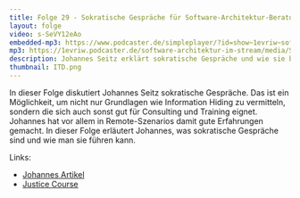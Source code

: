 ```yaml
---
title: Folge 29 - Sokratische Gespräche für Software-Architektur-Beratung und -Training mit Johannes Seitz
layout: folge
video: s-SeVY12eAo
embedded-mp3: https://www.podcaster.de/simpleplayer/?id=show~1evriw~software-architektur-im-stream~pod-5fce8113c2cab924296371&v=1607369505
mp3: https://1evriw.podcaster.de/software-architektur-im-stream/media/SokratischeGesprache.mp3
description: Johannes Seitz erklärt sokratische Gespräche und wie sie bei Software-Architektur-Beratung und -Training helfen können.
thumbnail: ITD.png
---
```


In dieser Folge diskutiert Johannes Seitz sokratische Gespräche. Das
ist ein Möglichkeit, um nicht nur Grundlagen wie Information Hiding zu
vermitteln, sondern die sich auch sonst gut für Consulting und
Training eignet. Johannes hat vor allem in Remote-Szenarios damit gute
Erfahrungen gemacht. In dieser Folge erläutert Johannes, was
sokratische Gespräche sind und wie man sie führen kann.

Links:
* [Johannes Artikel](https://www.innoq.com/de/articles/2020/02/architekturentscheidungen-im-agilen-team/)
* [Justice Course](https://justiceharvard.org/justicecourse/)

